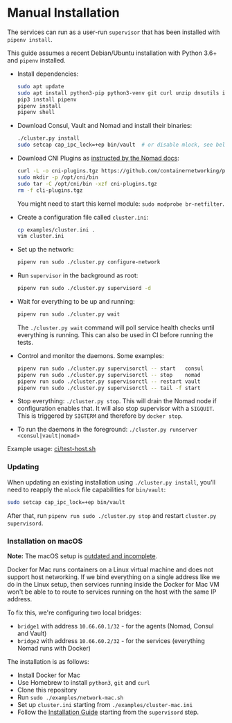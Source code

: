 # Manual Installation

The services can run as a user-run `supervisor` that has been installed with
`pipenv install`.

This guide assumes a recent Debian/Ubuntu installation with Python 3.6+ and `pipenv` installed.

* Install dependencies:

    ```bash
    sudo apt update
    sudo apt install python3-pip python3-venv git curl unzip dnsutils iptables
    pip3 install pipenv
    pipenv install
    pipenv shell
    ```

* Download Consul, Vault and Nomad and install their binaries:

    ```bash
    ./cluster.py install
    sudo setcap cap_ipc_lock=+ep bin/vault  # or disable mlock, see below
    ```


* Download CNI Plugins as [instructed by the Nomad docs](https://www.nomadproject.io/guides/integrations/consul-connect/index.html#cni-plugins):


    ```bash
    curl -L -o cni-plugins.tgz https://github.com/containernetworking/plugins/releases/download/v0.8.1/cni-plugins-linux-amd64-v0.8.1.tgz
    sudo mkdir -p /opt/cni/bin
    sudo tar -C /opt/cni/bin -xzf cni-plugins.tgz
    rm -f cli-plugins.tgz
    ```

    You might need to start this kernel module: `sudo modprobe br-netfilter`.

* Create a configuration file called `cluster.ini`:

    ```bash
    cp examples/cluster.ini .
    vim cluster.ini
    ```

* Set up the network:

    ```bash
    pipenv run sudo ./cluster.py configure-network
    ```

* Run `supervisor` in the background as root:

    ```bash
    pipenv run sudo ./cluster.py supervisord -d
    ```

* Wait for everything to be up and running:

    ```bash
    pipenv run sudo ./cluster.py wait
    ```

  The `./cluster.py wait` command will poll service health checks until
  everything is running. This can also be used in CI before running the tests.

* Control and monitor the daemons. Some examples:

    ```bash
    pipenv run sudo ./cluster.py supervisorctl -- start   consul
    pipenv run sudo ./cluster.py supervisorctl -- stop    nomad
    pipenv run sudo ./cluster.py supervisorctl -- restart vault
    pipenv run sudo ./cluster.py supervisorctl -- tail -f start
    ```

* Stop everything: `./cluster.py stop`. This will drain the Nomad node if
  configuration enables that. It will also stop supervisor with a `SIGQUIT`.
  This is triggered by `SIGTERM` and therefore by `docker stop`.

* To run the daemons in the foreground: `./cluster.py runserver <consul|vault|nomad>`

Example usage: [ci/test-host.sh](ci/test-host.sh)


### Updating

When updating an existing installation using `./cluster.py install`, you'll
need to reapply the `mlock` file capabilities for `bin/vault`:

```bash
sudo setcap cap_ipc_lock=+ep bin/vault
```

After that, run `pipenv run sudo ./cluster.py stop` and restart `cluster.py supervisord`.


### Installation on macOS

**Note:** The macOS setup is [outdated and
incomplete](https://github.com/liquidinvestigations/cluster/issues/105).

Docker for Mac runs containers on a Linux virtual machine and does not support
host networking. If we bind everything on a single address like we do in the
Linux setup, then services running inside the Docker for Mac VM won't be able
to to route to services running on the host with the same IP address.

To fix this, we're configuring two local bridges:

* `bridge1` with address `10.66.60.1/32` - for the agents (Nomad, Consul and Vault)
* `bridge2` with address `10.66.60.2/32` - for the services (everything Nomad runs with Docker)

The installation is as follows:

* Install Docker for Mac
* Use Homebrew to install `python3`, `git` and `curl`
* Clone this repository
* Run `sudo ./examples/network-mac.sh`
* Set up `cluster.ini` starting from `./examples/cluster-mac.ini`
* Follow the [Installation Guide](#installation-guide) starting from the `supervisord` step.
